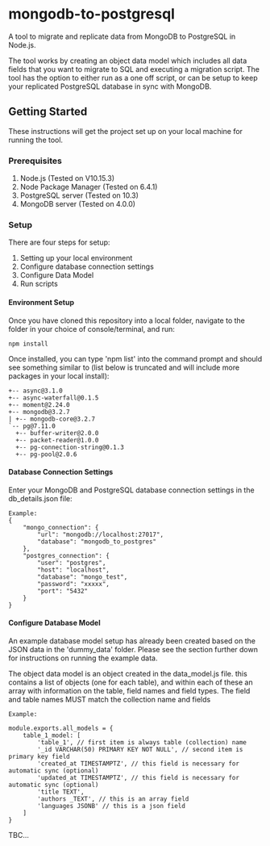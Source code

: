 # mongodb-to-postgresql
A tool to migrate and replicate data from MongoDB to PostgreSQL in Node.js. 

The tool works by creating an object data model which includes all data fields that you want to migrate to SQL and executing a migration script. The tool has the option to either run as a one off script, or can be setup to keep your replicated PostgreSQL database in sync with MongoDB. 

## Getting Started

These instructions will get the project set up on your local machine for running the tool.

### Prerequisites

1. Node.js (Tested on V10.15.3)
2. Node Package Manager (Tested on 6.4.1)
3. PostgreSQL server (Tested on 10.3)
4. MongoDB server (Tested on 4.0.0)

### Setup

There are four steps for setup:
1. Setting up your local environment
2. Configure database connection settings
3. Configure Data Model
4. Run scripts

#### Environment Setup

Once you have cloned this repository into a local folder, navigate to the folder in your choice of console/terminal, and run:
```
npm install
```
Once installed, you can type 'npm list' into the command prompt and should see something similar to (list below is truncated and will include more packages in your local install):
```
+-- async@3.1.0
+-- async-waterfall@0.1.5
+-- moment@2.24.0
+-- mongodb@3.2.7
| +-- mongodb-core@3.2.7
`-- pg@7.11.0
  +-- buffer-writer@2.0.0
  +-- packet-reader@1.0.0
  +-- pg-connection-string@0.1.3
  +-- pg-pool@2.0.6
```

#### Database Connection Settings
Enter your MongoDB and PostgreSQL database connection settings in the db_details.json file:
```
Example:
{
    "mongo_connection": {
        "url": "mongodb://localhost:27017",
        "database": "mongodb_to_postgres"
    },
    "postgres_connection": {
        "user": "postgres",
        "host": "localhost",
        "database": "mongo_test",
        "password": "xxxxx",
        "port": "5432"
    }
}
```

#### Configure Database Model
An example database model setup has already been created based on the JSON data in the 'dummy_data' folder. Please see the section further down for instructions on running the example data.

The object data model is an object created in the data_model.js file. this contains a list of objects (one for each table), and within each of these an array with information on the table, field names and field types.
The field and table names MUST match the collection name and fields

```
Example:

module.exports.all_models = {
    table_1_model: [
        'table_1', // first item is always table (collection) name
        '_id VARCHAR(50) PRIMARY KEY NOT NULL', // second item is primary key field
        'created_at TIMESTAMPTZ', // this field is necessary for automatic sync (optional)
        'updated_at TIMESTAMPTZ', // this field is necessary for automatic sync (optional)
        'title TEXT',
        'authors _TEXT', // this is an array field
        'languages JSONB' // this is a json field
    ]
}
```

TBC...
